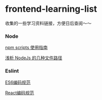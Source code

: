 # frontend-learning-list
收集的一些学习资料链接，方便日后查阅～～

### Node

[npm scripts 使用指南](http://www.ruanyifeng.com/blog/2016/10/npm_scripts.html)

[浅析 NodeJs 的几种文件路径](https://github.com/imsobear/blog/issues/48)

### Eslint

[ES6编码规范](https://github.com/yuche/javascript)

[React编码规范](https://github.com/JasonBoy/javascript/tree/master/react)